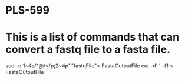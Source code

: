 # PLS-599
# This is a list of commands that can convert a fastq file to a fasta file.  
sed -n'1~4s/^@/>/p;2~4p' "fastqFile"> FastaOutputFile 
cut -d' ' -f1 < FastaOutputFile
